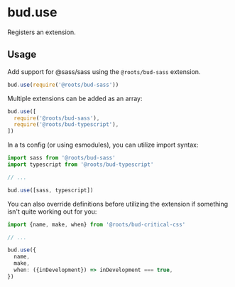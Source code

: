 # bud.use

Registers an extension.

## Usage

Add support for @sass/sass using the `@roots/bud-sass` extension.

```js
bud.use(require('@roots/bud-sass'))
```

Multiple extensions can be added as an array:

```js
bud.use([
  require('@roots/bud-sass'),
  require('@roots/bud-typescript'),
])
```

In a ts config (or using esmodules), you can utilize import syntax:

```ts
import sass from '@roots/bud-sass'
import typescript from '@roots/bud-typescript'

// ...

bud.use([sass, typescript])
```

You can also override definitions before utilizing the extension if something isn't quite working out for you:

```ts
import {name, make, when} from '@roots/bud-critical-css'

// ...

bud.use({
  name,
  make,
  when: ({inDevelopment}) => inDevelopment === true,
})
```
